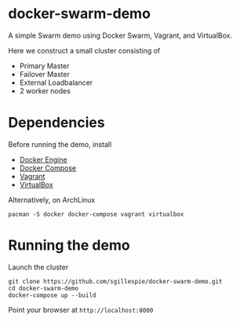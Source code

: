 # docker-swarm-demo
A simple Swarm demo using Docker Swarm, Vagrant, and VirtualBox.

Here we construct a small cluster consisting of

 * Primary Master
 * Failover Master
 * External Loadbalancer
 * 2 worker nodes
 
# Dependencies
Before running the demo, install

 * [Docker Engine](https://docs.docker.com/engine/installation)
 * [Docker Compose](https://docs.docker.com/compose/install)
 * [Vagrant](https://www.vagrantup.com/docs/installation)
 * [VirtualBox](https://www.virtualbox.org/manual/ch01.html#intro-installing)
 
Alternatively, on ArchLinux

    pacman -S docker docker-compose vagrant virtualbox
 
# Running the demo

Launch the cluster

    git clone https://github.com/sgillespie/docker-swarm-demo.git
    cd docker-swarm-demo
    docker-compose up --build

Point your browser at `http://localhost:8000`
